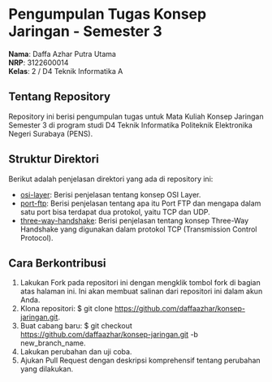 # Pengumpulan Tugas Konsep Jaringan - Semester 3

**Nama**: Daffa Azhar Putra Utama<br>
**NRP**: 3122600014<br>
**Kelas**: 2 / D4 Teknik Informatika A

## Tentang Repository

Repository ini berisi pengumpulan tugas untuk Mata Kuliah Konsep Jaringan Semester 3 di program studi D4 Teknik Informatika Politeknik Elektronika Negeri Surabaya (PENS).

## Struktur Direktori

Berikut adalah penjelasan direktori yang ada di repository ini:

- <a href="https://github.com/daffaazhar/konsep-jaringan/tree/main/osi-layer">osi-layer</a>: Berisi penjelasan tentang konsep OSI Layer.
- <a href="https://github.com/daffaazhar/konsep-jaringan/tree/main/osi-layer">port-ftp</a>: Berisi penjelasan tentang apa itu Port FTP dan mengapa dalam satu port bisa terdapat dua protokol, yaitu TCP dan UDP.
- <a href="https://github.com/daffaazhar/konsep-jaringan/tree/main/osi-layer">three-way-handshake</a>: Berisi penjelasan tentang konsep Three-Way Handshake yang digunakan dalam protokol TCP (Transmission Control Protocol).

## Cara Berkontribusi

1. Lakukan Fork pada repositori ini dengan mengklik tombol fork di bagian atas halaman ini. Ini akan membuat salinan dari repositori ini dalam akun Anda.
2. Klona repositori: $ git clone https://github.com/daffaazhar/konsep-jaringan.git.
3. Buat cabang baru: $ git checkout https://github.com/daffaazhar/konsep-jaringan.git -b new_branch_name.
4. Lakukan perubahan dan uji coba.
5. Ajukan Pull Request dengan deskripsi komprehensif tentang perubahan yang dilakukan.
